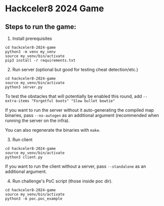 # Hackceler8 2024 Game

## Steps to run the game:

1. Install prerequisites
```
cd hackceler8-2024-game
python3 -m venv my_venv
source my_venv/bin/activate
pip3 install -r requirements.txt
```

2. Run server (optional but good for testing cheat detection/etc.)

```
cd hackceler8-2024-game
source my_venv/bin/activate
python3 server.py
```

To test the obstacles that will potentially be enabled this round, add
`--extra-items "Forgetful boots" "Slow bullet bowtie"`

If you want to run the server without it auto-generating the compiled map binaries, pass
`--no-autogen` as an additional argument (recommended when running the server on the infra).

You can also regenerate the binaries with `make`.

3. Run client

```
cd hackceler8-2024-game
source my_venv/bin/activate
python3 client.py
```

If you want to run the client without a server, pass `--standalone` as an additional argument.

4. Run challenge's PoC script (those inside poc dir).

```
cd hackceler8-2024-game
source my_venv/bin/activate
python3 -m poc.poc_example
```
